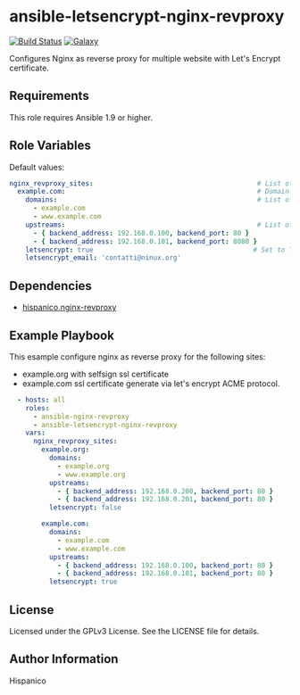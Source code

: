 ansible-letsencrypt-nginx-revproxy
=========
[![Build Status](https://img.shields.io/travis/hispanico/ansible-letsencrypt-nginx-revproxy.svg?style=flat-square)](https://travis-ci.org/hispanico/ansible-letsencrypt-nginx-revproxy)
[![Galaxy](https://img.shields.io/badge/galaxy-hispanico.letsencrypt--nginx--revproxy-blue.svg?style=flat-square)](https://galaxy.ansible.com/hispanico/letsencrypt-nginx-revproxy/)

Configures Nginx as reverse proxy for multiple website with Let's Encrypt certificate.

Requirements
------------

This role requires Ansible 1.9 or higher.

Role Variables
--------------

Default values:

```yaml
nginx_revproxy_sites:                                         # List of sites to reverse proxy
  example.com:                                                # Domain name
    domains:                                                  # List of server_name aliases
      - example.com
      - www.example.com
    upstreams:                                                # List of Upstreams
      - { backend_address: 192.168.0.100, backend_port: 80 }
      - { backend_address: 192.168.0.101, backend_port: 8080 }
    letsencrypt: true                                        # Set to True if you are using hispanico.letsencrypt-nginx-revproxy role
    letsencrypt_email: 'contatti@ninux.org'
```

Dependencies
------------

* [hispanico.nginx-revproxy](https://galaxy.ansible.com/hispanico/nginx-revproxy)

Example Playbook
----------------

This esample configure nginx as reverse proxy for the following sites:
  * example.org with selfsign ssl certificate
  * example.com ssl certificate generate via let's encrypt ACME protocol.

```yaml
  - hosts: all
    roles:
      - ansible-nginx-revproxy
      - ansible-letsencrypt-nginx-revproxy
    vars:
      nginx_revproxy_sites:
        example.org:
          domains:
            - example.org
            - www.example.org
          upstreams:
            - { backend_address: 192.168.0.200, backend_port: 80 }
            - { backend_address: 192.168.0.201, backend_port: 80 }
          letsencrypt: false

        example.com:
          domains:
            - example.com
            - www.example.com
          upstreams:
            - { backend_address: 192.168.0.100, backend_port: 80 }
            - { backend_address: 192.168.0.101, backend_port: 80 }
          letsencrypt: true
```

License
-------

Licensed under the GPLv3 License. See the LICENSE file for details.

Author Information
------------------

Hispanico
